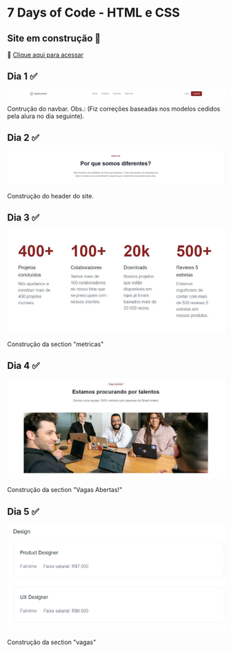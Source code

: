 # 7 Days of Code - HTML e CSS

## Site em construção 🚧

🔗 [Clique aqui para acessar](https://luistomasini.github.io/7daysofcode-html-css-vagas/)

## Dia 1 ✅
![preview](./.github/nav.jpg)

Contrução do navbar. Obs.: (Fiz correções baseadas nos modelos cedidos pela alura no dia seguinte).

## Dia 2 ✅
![preview](./.github/header.jpg)

Construção do header do site. 

## Dia 3 ✅
![preview](./.github/metricas.jpg)

Construção da section "metricas"

## Dia 4 ✅
![preview](./.github/procurando-talentos.JPG)

Construção da section "Vagas Abertas!"

## Dia 5 ✅
![preview](./.github/vagas.jpeg)

Construção da section "vagas"
